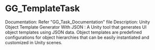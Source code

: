 # GG_TemplateTask
Documentation: Refer "GG_Task_Documentation" file
Description:
 Unity Object Template Generator With JSON : A Unity tool that generates UI object templates using JSON data. Object templates are predefined configurations for object hierarchies that can be easily instantiated and customized in Unity scenes.
